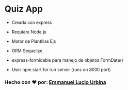 # Quiz App

- Creada con express
- Requiere Node js
- Motor de Plantillas Ejs
- ORM Sequelize
- express-formidable para manejo de objetos FormData()

- User npm start for run server (runs on 8000 port)

### Hecho con ❤ por: [Emmanuel Lucio Urbina](https://twitter.com/emmanuelluur)
